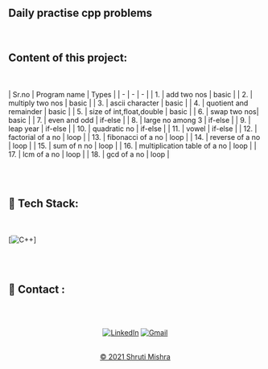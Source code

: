 ## Daily practise cpp problems
<br>

<h2> Content of this project:</h2> 
<br><br>
| Sr.no | Program name | Types |
| - | - | - |
| 1. | add two nos | basic |
| 2. | multiply two nos | basic |
| 3. | ascii character  | basic |
| 4. | quotient and remainder | basic |
| 5. | size of int,float,double | basic |
| 6. | swap two nos| basic |
| 7. | even and odd |  if-else |
| 8. | large no among 3 | if-else |
| 9. | leap year | if-else |
| 10. | quadratic no | 	if-else |
| 11. | vowel  | if-else |
| 12. | factorial of a no | loop |
| 13. | fibonacci of a no | loop |
| 14. | reverse of a no | loop |
| 15. | sum of n no | loop |
| 16. | multiplication table of a no | loop |
| 17. | lcm of a no | loop |
| 18. | gcd of a no | loop |

<br><br>

## 📌 Tech Stack:
<br><br>
[![C++](https://img.shields.io/badge/C++5%20-%23E34F26.svg?&style=for-the-badge&logo=C++5&logoColor=white)]

<br><br>

<h2>📌 Contact :</h2>
<br><br>

<div align="center">

<a  href="https://www.linkedin.com/in/shruti-mishra-b270a7203/" target="_blank"><img alt="LinkedIn" src="https://img.shields.io/badge/linkedin%20-%230077B5.svg?&style=for-the-badge&logo=linkedin&logoColor=white" /></a><span>
<a href="mailto:shrutidmishra2002@gmail.com"><img  alt="Gmail" src="https://img.shields.io/badge/Gmail-D14836?style=for-the-badge&logo=gmail&logoColor=white"/></span>

</div>
<br>
<div align="center">
© 2021 Shruti Mishra </div>